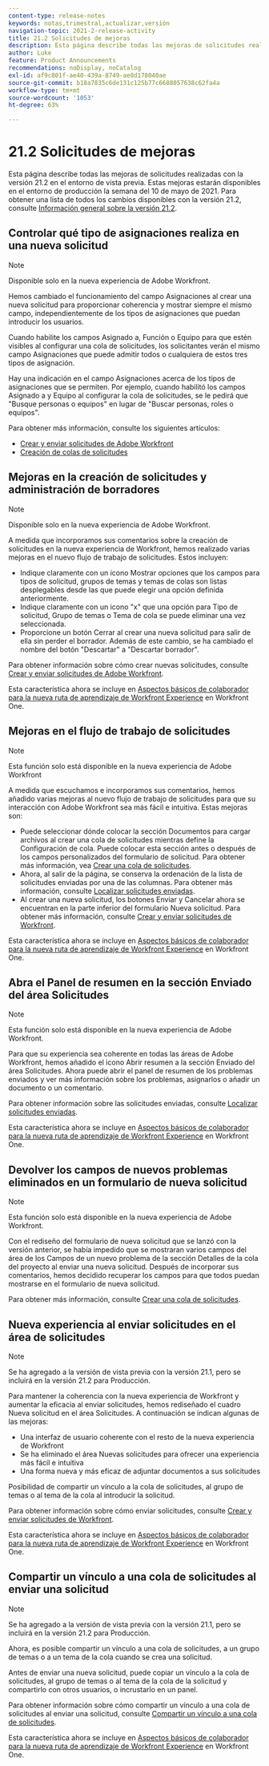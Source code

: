 ```yaml
---
content-type: release-notes
keywords: notas,trimestral,actualizar,versión
navigation-topic: 2021-2-release-activity
title: 21.2 Solicitudes de mejoras
description: Esta página describe todas las mejoras de solicitudes realizadas con la versión 21.2 en el entorno de vista previa. Estas mejoras estarán disponibles en el entorno de producción la semana del 10 de mayo de 2021. Para obtener una lista de todos los cambios disponibles con la versión 21.2, consulte Información general sobre la versión 21.2.
author: Luke
feature: Product Announcements
recommendations: noDisplay, noCatalog
exl-id: af9c801f-ae40-439a-8749-ae8d178040ae
source-git-commit: b18a7835c6de131c125b77c6688057638c62fa4a
workflow-type: tm+mt
source-wordcount: '1053'
ht-degree: 63%

---
```


# 21.2 Solicitudes de mejoras

Esta página describe todas las mejoras de solicitudes realizadas con la versión 21.2 en el entorno de vista previa. Estas mejoras estarán disponibles en el entorno de producción la semana del 10 de mayo de 2021. Para obtener una lista de todos los cambios disponibles con la versión 21.2, consulte [Información general sobre la versión 21.2](../../../product-announcements/product-releases/21.2-release-activity/21-2-release-overview.md).

## Controlar qué tipo de asignaciones realiza en una nueva solicitud

>[!NOTE]
>
>Disponible solo en la nueva experiencia de Adobe Workfront.

Hemos cambiado el funcionamiento del campo Asignaciones al crear una nueva solicitud para proporcionar coherencia y mostrar siempre el mismo campo, independientemente de los tipos de asignaciones que puedan introducir los usuarios.

Cuando habilite los campos Asignado a, Función o Equipo para que estén visibles al configurar una cola de solicitudes, los solicitantes verán el mismo campo Asignaciones que puede admitir todos o cualquiera de estos tres tipos de asignación.

Hay una indicación en el campo Asignaciones acerca de los tipos de asignaciones que se permiten. Por ejemplo, cuando habilitó los campos Asignado a y Equipo al configurar la cola de solicitudes, se le pedirá que &quot;Busque personas o equipos&quot; en lugar de &quot;Buscar personas, roles o equipos&quot;.

Para obtener más información, consulte los siguientes artículos:

* [Crear y enviar solicitudes de Adobe Workfront](/help/quicksilver/manage-work/requests/create-requests/create-submit-requests.md)
* [Creación de colas de solicitudes](../../../manage-work/requests/create-and-manage-request-queues/create-request-queue.md)

## Mejoras en la creación de solicitudes y administración de borradores

>[!NOTE]
>
>Disponible solo en la nueva experiencia de Adobe Workfront.

A medida que incorporamos sus comentarios sobre la creación de solicitudes en la nueva experiencia de Workfront, hemos realizado varias mejoras en el nuevo flujo de trabajo de solicitudes. Estos incluyen:

* Indique claramente con un icono Mostrar opciones que los campos para tipos de solicitud, grupos de temas y temas de colas son listas desplegables desde las que puede elegir una opción definida anteriormente.
* Indique claramente con un icono &quot;x&quot; que una opción para Tipo de solicitud, Grupo de temas o Tema de cola se puede eliminar una vez seleccionada.
* Proporcione un botón Cerrar al crear una nueva solicitud para salir de ella sin perder el borrador. Además de este cambio, se ha cambiado el nombre del botón &quot;Descartar&quot; a &quot;Descartar borrador&quot;.

Para obtener información sobre cómo crear nuevas solicitudes, consulte [Crear y enviar solicitudes de Adobe Workfront](/help/quicksilver/manage-work/requests/create-requests/create-submit-requests.md).

Esta característica ahora se incluye en [Aspectos básicos de colaborador para la nueva ruta de aprendizaje de Workfront Experience](https://experienceleague.adobe.com/en/docs/workfront-learn/tutorials-workfront/manage-work/issues-requests/make-a-request) en Workfront One.

## Mejoras en el flujo de trabajo de solicitudes

>[!NOTE]
>
>Esta función solo está disponible en la nueva experiencia de Adobe Workfront

A medida que escuchamos e incorporamos sus comentarios, hemos añadido varias mejoras al nuevo flujo de trabajo de solicitudes para que su interacción con Adobe Workfront sea más fácil e intuitiva. Estas mejoras son:

* Puede seleccionar dónde colocar la sección Documentos para cargar archivos al crear una cola de solicitudes mientras define la Configuración de cola. Puede colocar esta sección antes o después de los campos personalizados del formulario de solicitud. Para obtener más información, vea [Crear una cola de solicitudes](../../../manage-work/requests/create-and-manage-request-queues/create-request-queue.md).
* Ahora, al salir de la página, se conserva la ordenación de la lista de solicitudes enviadas por una de las columnas. Para obtener más información, consulte [Localizar solicitudes enviadas](../../../manage-work/requests/create-requests/locate-submitted-requests.md).
* Al crear una nueva solicitud, los botones Enviar y Cancelar ahora se encuentran en la parte inferior del formulario Nueva solicitud. Para obtener más información, consulte [Crear y enviar solicitudes de Workfront](/help/quicksilver/manage-work/requests/create-requests/create-submit-requests.md).

Esta característica ahora se incluye en [Aspectos básicos de colaborador para la nueva ruta de aprendizaje de Workfront Experience](https://experienceleague.adobe.com/en/docs/workfront-learn/tutorials-workfront/manage-work/issues-requests/make-a-request) en Workfront One.

## Abra el Panel de resumen en la sección Enviado del área Solicitudes

>[!NOTE]
>
>Esta función solo está disponible en la nueva experiencia de Adobe Workfront.

Para que su experiencia sea coherente en todas las áreas de Adobe Workfront, hemos añadido el icono Abrir resumen a la sección Enviado del área Solicitudes. Ahora puede abrir el panel de resumen de los problemas enviados y ver más información sobre los problemas, asignarlos o añadir un documento o un comentario.

Para obtener información sobre las solicitudes enviadas, consulte [Localizar solicitudes enviadas](../../../manage-work/requests/create-requests/locate-submitted-requests.md).

Esta característica ahora se incluye en [Aspectos básicos de colaborador para la nueva ruta de aprendizaje de Workfront Experience](https://experienceleague.adobe.com/en/docs/workfront-learn/tutorials-workfront/manage-work/issues-requests/make-a-request) en Workfront One.

## Devolver los campos de nuevos problemas eliminados en un formulario de nueva solicitud

>[!NOTE]
>
>Esta función solo está disponible en la nueva experiencia de Adobe Workfront.

Con el rediseño del formulario de nueva solicitud que se lanzó con la versión anterior, se había impedido que se mostraran varios campos del área de los Campos de un nuevo problema de la sección Detalles de la cola del proyecto al enviar una nueva solicitud. Después de incorporar sus comentarios, hemos decidido recuperar los campos para que todos puedan mostrarse en el formulario de nueva solicitud.

Para obtener más información, consulte [Crear una cola de solicitudes](../../../manage-work/requests/create-and-manage-request-queues/create-request-queue.md).

## Nueva experiencia al enviar solicitudes en el área de solicitudes

>[!NOTE]
>
>Se ha agregado a la versión de vista previa con la versión 21.1, pero se incluirá en la versión 21.2 para Producción.

Para mantener la coherencia con la nueva experiencia de Workfront y aumentar la eficacia al enviar solicitudes, hemos rediseñado el cuadro Nueva solicitud en el área Solicitudes. A continuación se indican algunas de las mejoras:

* Una interfaz de usuario coherente con el resto de la nueva experiencia de Workfront
* Se ha eliminado el área Nuevas solicitudes para ofrecer una experiencia más fácil e intuitiva
* Una forma nueva y más eficaz de adjuntar documentos a sus solicitudes

Posibilidad de compartir un vínculo a la cola de solicitudes, al grupo de temas o al tema de la cola al introducir la solicitud.

Para obtener información sobre cómo enviar solicitudes, consulte [Crear y enviar solicitudes de Workfront](/help/quicksilver/manage-work/requests/create-requests/create-submit-requests.md).

Esta característica ahora se incluye en [Aspectos básicos de colaborador para la nueva ruta de aprendizaje de Workfront Experience](https://experienceleague.adobe.com/en/docs/workfront-learn/tutorials-workfront/manage-work/issues-requests/make-a-request) en Workfront One.

## Compartir un vínculo a una cola de solicitudes al enviar una solicitud

>[!NOTE]
>
>Se ha agregado a la versión de vista previa con la versión 21.1, pero se incluirá en la versión 21.2 para Producción.

Ahora, es posible compartir un vínculo a una cola de solicitudes, a un grupo de temas o a un tema de la cola cuando se crea una solicitud.

Antes de enviar una nueva solicitud, puede copiar un vínculo a la cola de solicitudes, al grupo de temas o al tema de la cola de la solicitud y compartirlo con otros usuarios, o incrustarlo en un panel.

Para obtener información sobre cómo compartir un vínculo a una cola de solicitudes al enviar una solicitud, consulte [Compartir un vínculo a una cola de solicitudes](../../../manage-work/requests/create-requests/share-link-to-request-queue.md).

Esta característica ahora se incluye en [Aspectos básicos de colaborador para la nueva ruta de aprendizaje de Workfront Experience](https://experienceleague.adobe.com/en/docs/workfront-learn/tutorials-workfront/manage-work/issues-requests/make-a-request) en Workfront One.
